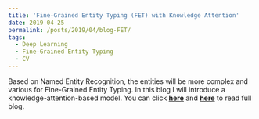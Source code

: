 ```yaml
---
title: 'Fine-Grained Entity Typing (FET) with Knowledge Attention'
date: 2019-04-25
permalink: /posts/2019/04/blog-FET/
tags:
  - Deep Learning
  - Fine-Grained Entity Typing
  - CV
---
```


Based on Named Entity Recognition, the entities will be more complex and various for Fine-Grained Entity Typing. In this blog I will introduce a knowledge-attention-based model. You can click [**here**](https://zhuanlan.zhihu.com/p/62897250) and [**here**](https://github.com/PrideLee/Machine-Learning-Notes/tree/master/Machine%20Learning/FGT%20with%20KA) to read full blog. 
